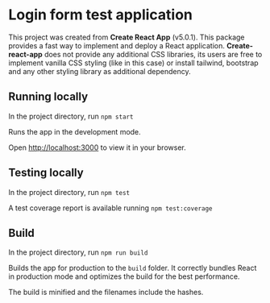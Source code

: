 # Login form test application

This project was created from **Create React App** (v5.0.1).
This package provides a fast way to implement and deploy a React application.
**Create-react-app** does not provide any additional CSS libraries, 
its users are free to implement vanilla CSS styling (like in this case) or install tailwind, 
bootstrap and any other styling library as additional dependency.

## Running locally

In the project directory, run `npm start`

Runs the app in the development mode.

Open [http://localhost:3000](http://localhost:3000) to view it in your browser.

## Testing locally

In the project directory, run `npm test`

A test coverage report is available running `npm test:coverage`

## Build

In the project directory, run `npm run build`

Builds the app for production to the `build` folder.
It correctly bundles React in production mode and optimizes the build for the best performance.

The build is minified and the filenames include the hashes.